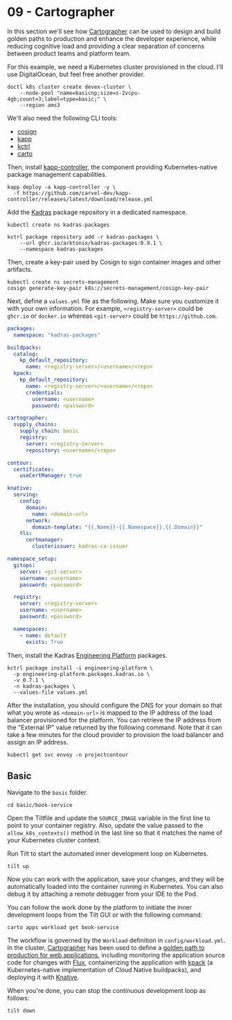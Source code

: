 # 09 - Cartographer

In this section we'll see how [Cartographer](https://cartographer.sh) can be used to design and build golden paths to production and enhance the developer experience, while reducing cognitive load and providing a clear separation of concerns between product teams and platform team.

For this example, we need a Kubernetes cluster provisioned in the cloud. I'll use DigitalOcean, but feel free another provider.

```shell
doctl k8s cluster create devex-cluster \
    --node-pool "name=basicnp;size=s-2vcpu-4gb;count=3;label=type=basic;" \
    --region ams3
```

We'll also need the following CLI tools:

* [cosign](https://docs.sigstore.dev/cosign/installation)
* [kapp](https://carvel.dev/kapp/docs/latest/install)
* [kctrl](https://carvel.dev/kapp-controller/docs/latest/install/#installing-kapp-controller-cli-kctrl)
* [carto](https://github.com/ThomasVitale/cartographer-cli)

Then, install [kapp-controller](https://carvel.dev/kapp-controller), the component providing Kubernetes-native package management capabilities. 

```shell
kapp deploy -a kapp-controller -y \
  -f https://github.com/carvel-dev/kapp-controller/releases/latest/download/release.yml
```

Add the [Kadras](https://github.com/kadras-io/kadras-packages) package repository in a dedicated namespace.

```shell
kubectl create ns kadras-packages
```

```shell
kctrl package repository add -r kadras-packages \
    --url ghcr.io/arktonix/kadras-packages:0.9.1 \
    --namespace kadras-packages
```

Then, create a key-pair used by Cosign to sign container images and other artifacts.

```shell
kubectl create ns secrets-management
cosign generate-key-pair k8s://secrets-management/cosign-key-pair
```

Next, define a `values.yml` file as the following. Make sure you customize it with your own information.
For example, `<registry-server>` could be `ghcr.io` or `docker.io` whereas `<git-server>` could be `https://github.com`.

```yaml
packages:
  namespace: "kadras-packages"

buildpacks:
  catalog:
    kp_default_repository:
      name: <registry-server>/<username>/<repo>
  kpack:
    kp_default_repository:
      name: <registry-server>/<username>/<repo>
      credentials:
        username: <username>
        password: <password>

cartographer:
  supply_chains:
    supply_chain: basic
    registry:
      server: <registry-server>
      repository: <username>/<repo>

contour:
  certificates:
    useCertManager: true

knative:
  serving:
    config:
      domain:
        name: <domain-url>
      network:
        domain-template: "{{.Name}}-{{.Namespace}}.{{.Domain}}"
    tls:
      certmanager:
        clusterissuer: kadras-ca-issuer

namespace_setup:
  gitops:
    server: <git-server>
    username: <username>
    password: <password>

  registry: 
    server: <registry-server>
    username: <username>
    password: <password>

  namespaces:
    - name: default
      exists: True
```

Then, install the Kadras [Engineering Platform](https://github.com/kadras-io/engineering-platform) packages.

```shell
kctrl package install -i engineering-platform \
  -p engineering-platform.packages.kadras.io \
  -v 0.7.1 \
  -n kadras-packages \
  --values-file values.yml
```

After the installation, you should configure the DNS for your domain so that what you wrote as `<domain-url>` is mapped to the IP address of the load balancer provisioned for the platform. You can retrieve the IP address from the "External IP" value returned by the following command. Note that it can take a few minutes for the cloud provider to provision the load balancer and assign an IP address.

```shell
kubectl get svc envoy -n projectcontour
```

## Basic

Navigate to the `basic` folder.

```shell
cd basic/book-service
```

Open the Tiltfile and update the `SOURCE_IMAGE` variable in the first line to point to your container registry. Also, update the value passed to the `allow_k8s_contexts()` method in the last line so that it matches the name of your Kubernetes cluster context.

Run Tilt to start the automated inner development loop on Kubernetes.

```shell
tilt up
```

Now you can work with the application, save your changes, and they will be automatically loaded into
the container running in Kubernetes. You can also debug it by attaching a remote debugger from your IDE
to the Pod.

You can follow the work done by the platform to initiate the inner development loops from the Tilt GUI or with the following command:

```shell
carto apps workload get book-service
```

The workflow is governed by the `Workload` definition in `config/workload.yml`. In the cluster, [Cartographer](https://cartographer.sh) has been used to define a [golden path to production for web applications](https://github.com/kadras-io/cartographer-supply-chains), including monitoring the application source code for changes with [Flux](https://fluxcd.io), containerizing the application with [kpack](https://github.com/pivotal/kpack) (a Kubernetes-native implementation of Cloud Native buildpacks), and deploying it with [Knative](https://knative.dev/docs/).

When you're done, you can stop the continuous development loop as follows:

```shell
tilt down
```
